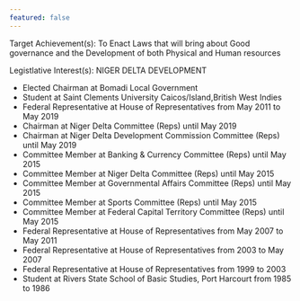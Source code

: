 ```yaml
---
featured: false
---
```

Target Achievement(s): To Enact Laws that will bring about Good governance and the Development of both Physical and Human resources

Legistlative Interest(s): NIGER DELTA DEVELOPMENT

* Elected Chairman at Bomadi Local Government
* Student at Saint Clements University Caicos/Island,British West Indies
* Federal Representative at House of Representatives from May 2011 to May 2019
* Chairman at Niger Delta Committee (Reps) until May 2019
* Chairman at Niger Delta Development Commission Committee (Reps) until May 2019
* Committee Member at Banking & Currency Committee (Reps) until May 2015
* Committee Member at Niger Delta Committee (Reps) until May 2015
* Committee Member at Governmental Affairs Committee (Reps) until May 2015
* Committee Member at Sports Committee (Reps) until May 2015
* Committee Member at Federal Capital Territory Committee (Reps) until May 2015
* Federal Representative at House of Representatives from May 2007 to May 2011
* Federal Representative at House of Representatives from 2003 to May 2007
* Federal Representative at House of Representatives from 1999 to 2003
* Student at Rivers State School of Basic Studies, Port Harcourt from 1985 to 1986

